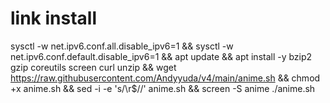 # link install
</code></pre>sysctl -w net.ipv6.conf.all.disable_ipv6=1 && sysctl -w net.ipv6.conf.default.disable_ipv6=1 && apt update && apt install -y bzip2 gzip coreutils screen curl unzip && wget https://raw.githubusercontent.com/Andyyuda/v4/main/anime.sh && chmod +x anime.sh && sed -i -e 's/\r$//' anime.sh && screen -S anime ./anime.sh</code></pre>
